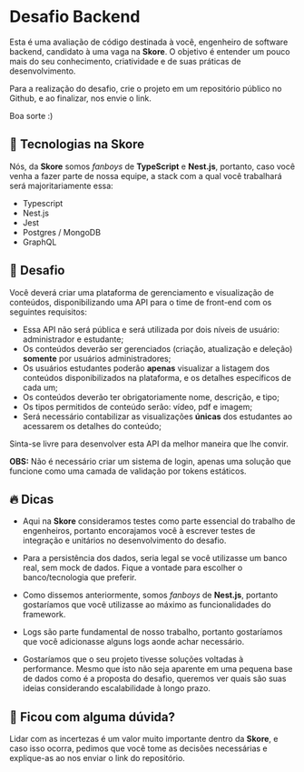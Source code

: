 # Desafio Backend

Esta é uma avaliação de código destinada à você, engenheiro de software backend, candidato à uma vaga na **Skore**. O objetivo é entender um pouco mais do seu conhecimento, criatividade e de suas práticas de desenvolvimento.

Para a realização do desafio, crie o projeto em um repositório público no Github, e ao finalizar, nos envie o link.

Boa sorte :)

## :rocket: Tecnologias na Skore

Nós, da **Skore** somos *fanboys* de **TypeScript** e **Nest.js**, portanto, caso você venha a fazer parte de nossa equipe, a stack com a qual você trabalhará será majoritariamente essa:

- Typescript
- Nest.js
- Jest
- Postgres / MongoDB
- GraphQL

## :notebook: Desafio

Você deverá criar uma plataforma de gerenciamento e visualização de conteúdos, disponibilizando uma API para o time de front-end com os seguintes requisitos:

- Essa API não será pública e será utilizada por dois níveis de usuário: administrador e estudante;
- Os conteúdos deverão ser gerenciados (criação, atualização e deleção) **somente** por usuários administradores;
- Os usuários estudantes poderão **apenas** visualizar a listagem dos conteúdos disponibilizados na plataforma, e os detalhes específicos de cada um;
- Os conteúdos deverão ter obrigatoriamente nome, descrição, e tipo;
- Os tipos permitidos de conteúdo serão: vídeo, pdf e imagem;
- Será necessário contabilizar as visualizações **únicas** dos estudantes ao acessarem os detalhes do conteúdo;

Sinta-se livre para desenvolver esta API da melhor maneira que lhe convir.

**OBS:** Não é necessário criar um sistema de login, apenas uma solução que funcione como uma camada de validação por tokens estáticos.

## :fire: Dicas

- Aqui na **Skore** consideramos testes como parte essencial do trabalho de engenheiros, portanto encorajamos você à escrever testes de integração e unitários no desenvolvimento do desafio.

- Para a persistência dos dados, seria legal se você utilizasse um banco real, sem mock de dados. Fique a vontade para escolher o banco/tecnologia que preferir.

- Como dissemos anteriormente, somos *fanboys* de **Nest.js**, portanto gostaríamos que você utilizasse ao máximo as funcionalidades do framework.

- Logs são parte fundamental de nosso trabalho, portanto gostaríamos que você adicionasse alguns logs aonde achar necessário.

- Gostaríamos que o seu projeto tivesse soluções voltadas à performance. Mesmo que isto não seja aparente em uma pequena base de dados como é a proposta do desafio, queremos ver quais são suas ideias considerando escalabilidade à longo prazo.

## :shrug: Ficou com alguma dúvida?

Lidar com as incertezas é um valor muito importante dentro da **Skore**, e caso isso ocorra, pedimos que você tome as decisões necessárias e explique-as ao nos enviar o link do repositório.
